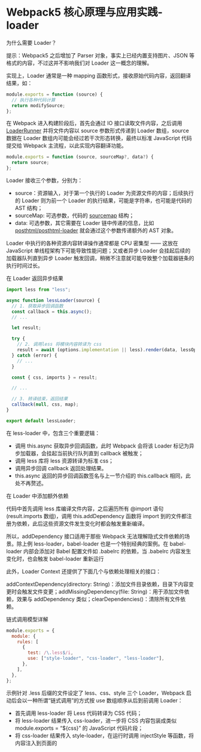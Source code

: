 # Webpack5 核心原理与应用实践-loader

为什么需要 Loader？

提示：Webpack5 之后增加了 Parser 对象，事实上已经内置支持图片、JSON 等格式的内容，不过这并不影响我们对 Loader 这一概念的理解。

实现上，Loader 通常是一种 mapping 函数形式，接收原始代码内容，返回翻译结果，如：

```js
module.exports = function (source) {
  // 执行各种代码计算
  return modifySource;
};
```

在 Webpack 进入构建阶段后，首先会通过 IO 接口读取文件内容，之后调用 [LoaderRunner](https://link.juejin.cn/?target=https%3A%2F%2Fgithub.com%2Fwebpack%2Floader-runner) 并将文件内容以 source 参数形式传递到 Loader 数组，source 数据在 Loader 数组内可能会经过若干次形态转换，最终以标准 JavaScript 代码提交给 Webpack 主流程，以此实现内容翻译功能。

```js
module.exports = function (source, sourceMap?, data?) {
  return source;
};
```

Loader 接收三个参数，分别为：

- source：资源输入，对于第一个执行的 Loader 为资源文件的内容；后续执行的 Loader 则为前一个 Loader 的执行结果，可能是字符串，也可能是代码的 AST 结构；
- sourceMap: 可选参数，代码的 [sourcemap](https://link.juejin.cn/?target=https%3A%2F%2Fsourcemap.com%2F) 结构；
- data: 可选参数，其它需要在 Loader 链中传递的信息，比如 [posthtml/posthtml-loader](https://link.juejin.cn/?target=https%3A%2F%2Fgithub.com%2Fposthtml%2Fposthtml-loader) 就会通过这个参数传递额外的 AST 对象。

Loader 中执行的各种资源内容转译操作通常都是 CPU 密集型 —— 这放在 JavaScript 单线程架构下可能导致性能问题；又或者异步 Loader 会挂起后续的加载器队列直到异步 Loader 触发回调，稍微不注意就可能导致整个加载器链条的执行时间过长。

在 Loader 返回异步结果

```js
import less from "less";

async function lessLoader(source) {
  // 1. 获取异步回调函数
  const callback = this.async();
  // ...

  let result;

  try {
    // 2. 调用less 将模块内容转译为 css
    result = await (options.implementation || less).render(data, lessOptions);
  } catch (error) {
    // ...
  }

  const { css, imports } = result;

  // ...

  // 3. 转译结束，返回结果
  callback(null, css, map);
}

export default lessLoader;
```

在 less-loader 中，包含三个重要逻辑：

- 调用 this.async 获取异步回调函数，此时 Webpack 会将该 Loader 标记为异步加载器，会挂起当前执行队列直到 callback 被触发；
- 调用 less 库将 less 资源转译为标准 css；
- 调用异步回调 callback 返回处理结果。
- this.async 返回的异步回调函数签名与上一节介绍的 this.callback 相同，此处不再赘述。

在 Loader 中添加额外依赖

代码中首先调用 less 库编译文件内容，之后遍历所有 @import 语句(result.imports 数组)，调用 this.addDependency 函数将 import 到的文件都注册为依赖，此后这些资源文件发生变化时都会触发重新编译。

所以，addDependency 接口适用于那些 Webpack 无法理解隐式文件依赖的场景。除上例 less-loader，babel-loader 也是一个特别经典的案例。在 babel-loader 内部会添加对 Babel 配置文件如 .babelrc 的依赖，当 .babelrc 内容发生变化时，也会触发 babel-loader 重新运行

此外，Loader Context 还提供了下面几个与依赖处理相关的接口：

addContextDependency(directory: String)：添加文件目录依赖，目录下内容变更时会触发文件变更；addMissingDependency(file: String)：用于添加文件依赖，效果与 addDependency 类似；clearDependencies()：清除所有文件依赖。

链式调用模型详解

```js
module.exports = {
  module: {
    rules: [
      {
        test: /\.less$/i,
        use: ["style-loader", "css-loader", "less-loader"],
      },
    ],
  },
};
```

示例针对 .less 后缀的文件设定了 less、css、style 三个 Loader，Webpack 启动后会以一种所谓“链式调用”的方式按 use 数组顺序从后到前调用 Loader：

- 首先调用 less-loader 将 Less 代码转译为 CSS 代码；
- 将 less-loader 结果传入 css-loader，进一步将 CSS 内容包装成类似 module.exports = “${css}” 的 JavaScript 代码片段；
- 将 css-loader 结果传入 style-loader，在运行时调用 injectStyle 等函数，将内容注入到页面的 <style> 标签。

![](<%5BWebpack5%20%E6%A0%B8%E5%BF%83%E5%8E%9F%E7%90%86%E4%B8%8E%E5%BA%94%E7%94%A8%E5%AE%9E%E8%B7%B5%5D(httpsjuejin.cnbook7115598540721618944)/b30799fe744941f1b66aeb43f5df49c4_tplv-k3u1fbpfcp-zoom-in-crop-mark_3024_0_0_0%202.webp>)

webpack 在 loader 基础上叠加了 pitch 的概念

什么是 pitch？

Webpack 允许在 Loader 函数上挂载名为 pitch 的函数，运行时 pitch 会比 Loader 本身更早执行

```js
const loader = function (source) {
  console.log("后执行");
  return source;
};

loader.pitch = function (requestString) {
  console.log("先执行");
};

module.exports = loader;
```

Pitch 函数的完整签名：

```js
function pitch(
  remainingRequest: string,
  previousRequest: string,
  data = {}
): void {}
```

包含三个参数：

- remainingRequest : 当前 loader 之后的资源请求字符串；
- previousRequest : 在执行当前 loader 之前经历过的 loader 列表；
- data : 与 Loader 函数的 data 相同，用于传递需要在 Loader 传播的信息

```js
module.exports = {
  module: {
    rules: [
      {
        test: /\.less$/i,
        use: ["style-loader", "css-loader", "less-loader"],
      },
    ],
  },
};
```

css-loader.pitch# 中拿到的参数依次为：

```js
// css-loader 之后的 loader 列表及资源路径
remainingRequest = less-loader!./xxx.less
// css-loader 之前的 loader 列表
previousRequest = style-loader
// 默认值
data = {}
```

Loader 链条执行过程分三个阶段：pitch、解析资源、执行，设计上与 DOM 的事件模型非常相似，pitch 对应到捕获阶段；执行对应到冒泡阶段；

而两个阶段之间 Webpack 会执行资源内容的读取、解析操作，对应 DOM 事件模型的 AT_TARGET 阶段：
![](<%5BWebpack5%20%E6%A0%B8%E5%BF%83%E5%8E%9F%E7%90%86%E4%B8%8E%E5%BA%94%E7%94%A8%E5%AE%9E%E8%B7%B5%5D(httpsjuejin.cnbook7115598540721618944)/55d6c8006a4243d687f044aab0bd1b86_tplv-k3u1fbpfcp-zoom-in-crop-mark_3024_0_0_0%202.webp>)

pitch 阶段按配置顺序从左到右逐个执行 loader.pitch 函数(如果有的话)，开发者可以在 pitch 返回任意值中断后续的链路的执行：

![](<%5BWebpack5%20%E6%A0%B8%E5%BF%83%E5%8E%9F%E7%90%86%E4%B8%8E%E5%BA%94%E7%94%A8%E5%AE%9E%E8%B7%B5%5D(httpsjuejin.cnbook7115598540721618944)/06f0126b303644449fce1cb8970001a6_tplv-k3u1fbpfcp-zoom-in-crop-mark_3024_0_0_0%202.webp>)
